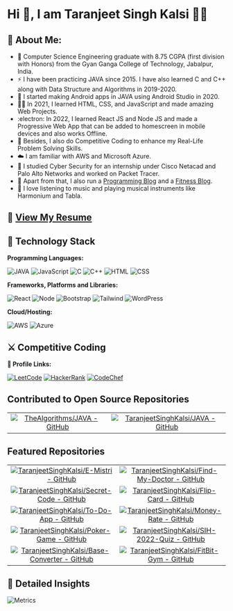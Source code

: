 

# Hi 👋, I am Taranjeet Singh Kalsi 🙋‍♂️


## 🚀 About Me:
- 🏫 Computer Science Engineering graduate with 8.75 CGPA (first division with Honors) from the Gyan Ganga College of Technology, Jabalpur, India.
- ⚡️ I have been practicing JAVA since 2015. I have also learned C and C++ along with Data Structure and Algorithms in 2019-2020.
- 🔭 I started making Android apps in JAVA using Android Studio in 2020.
- 👩‍💻 In 2021, I learned HTML, CSS, and JavaScript and made amazing Web Projects.
- :electron: In 2022, I learned React JS and Node JS and made a Progressive Web App that can be added to homescreen in mobile devices and also works Offline.
- 🧠 Besides, I also do Competitive Coding to enhance my Real-Life Problem Solving Skills.
- ☁️ I am familiar with AWS and Microsoft Azure.
- 📖 I studied Cyber Security for an internship under Cisco Netacad and Palo Alto Networks and worked on Packet Tracer. 
- 📝 Apart from that, I also run a [Programming Blog](https://programmingchaska.blogspot.com/) and a [Fitness Blog](https://big-bicep.blogspot.com/).
- 🎹 I love listening to music and playing musical instruments like Harmonium and Tabla.
## 🔗 [View My Resume]([https://github.com/TaranjeetSinghKalsi/TaranjeetSinghKalsi/blob/main/Taranjeet%20Kalsi.pdf](https://taranjeetsinghkalsi.github.io/TaranjeetSinghKalsi/Taranjeet%20Singh%20Kalsi%20Resume.pdf))
 
## 🔭 Technology Stack
**Programming Languages:**

![JAVA](https://img.shields.io/badge/Java-ED8B00?style=for-the-badge&logo=java&logoColor=white)
![JavaScript](https://img.shields.io/badge/JavaScript-323330?style=for-the-badge&logo=javascript&logoColor=F7DF1E)
![C](	https://img.shields.io/badge/C-00599C?style=for-the-badge&logo=c&logoColor=white)
![C++](https://img.shields.io/badge/C%2B%2B-00599C?style=for-the-badge&logo=c%2B%2B&logoColor=white)
![HTML](https://img.shields.io/badge/HTML-239120?style=for-the-badge&logo=html5&logoColor=white)
![CSS](https://img.shields.io/badge/CSS-239120?&style=for-the-badge&logo=css3&logoColor=white)

**Frameworks, Platforms and Libraries:**

![React](https://img.shields.io/badge/React-20232A?style=for-the-badge&logo=react&logoColor=61DAFB)
![Node](https://img.shields.io/badge/Node.js-43853D?style=for-the-badge&logo=node.js&logoColor=white)
![Bootstrap](https://img.shields.io/badge/Bootstrap-563D7C?style=for-the-badge&logo=bootstrap&logoColor=white)
![Tailwind](https://img.shields.io/badge/Tailwind_CSS-38B2AC?style=for-the-badge&logo=tailwind-css&logoColor=white)
![WordPress](https://img.shields.io/badge/Wordpress-21759B?style=for-the-badge&logo=wordpress&logoColor=white)

**Cloud/Hosting:**

![AWS](https://img.shields.io/badge/Amazon_AWS-232F3E?style=for-the-badge&logo=amazon-aws&logoColor=white)
![Azure](https://img.shields.io/badge/Microsoft_Azure-0089D6?style=for-the-badge&logo=microsoft-azure&logoColor=white)

## ⚔️ Competitive Coding
**🔗 Profile Links:**

[![LeetCode](https://img.shields.io/badge/LeetCode-000000?style=for-the-badge&logo=LeetCode&logoColor=#d16c06)](https://leetcode.com/taranjeetkalsi15/)
[![HackerRank](https://img.shields.io/badge/-Hackerrank-2EC866?style=for-the-badge&logo=HackerRank&logoColor=white)](https://www.hackerrank.com/taranjeetkalsi15)
[![CodeChef](https://img.shields.io/badge/-CodeChef-5B4638?style=for-the-badge&logo=CodeChef&logoColor=white)](https://www.codechef.com/users/tskalsi15)

## Contributed to Open Source Repositories
|||
|:---:|:---:|
|[![TheAlgorithms/JAVA - GitHub](https://gh-card.dev/repos/TheAlgorithms/JAVA.svg?fullname=)](https://github.com/TheAlgorithms/JAVA)|[![TaranjeetSinghKalsi/JAVA - GitHub](https://gh-card.dev/repos/TaranjeetSinghKalsi/JAVA.svg?fullname=)](https://github.com/TaranjeetSinghKalsi/JAVA)|

## Featured Repositories
|||
|:---:|:---:|
|[![TaranjeetSinghKalsi/E-Mistri - GitHub](https://gh-card.dev/repos/TaranjeetSinghKalsi/E-Mistri.svg?fullname=)](https://github.com/TaranjeetSinghKalsi/E-Mistri)|[![TaranjeetSinghKalsi/Find-My-Doctor - GitHub](https://gh-card.dev/repos/TaranjeetSinghKalsi/Find-My-Doctor.svg?fullname=)](https://github.com/TaranjeetSinghKalsi/Find-My-Doctor)|
|[![TaranjeetSinghKalsi/Secret-Code - GitHub](https://gh-card.dev/repos/TaranjeetSinghKalsi/Secret-Code.svg?fullname=)](https://github.com/TaranjeetSinghKalsi/Secret-Code)|[![TaranjeetSinghKalsi/Flip-Card - GitHub](https://gh-card.dev/repos/TaranjeetSinghKalsi/Flip-Card.svg?fullname=)](https://github.com/TaranjeetSinghKalsi/Flip-Card)|
|[![TaranjeetSinghKalsi/To-Do-App - GitHub](https://gh-card.dev/repos/TaranjeetSinghKalsi/To-Do-App.svg?fullname=)](https://github.com/TaranjeetSinghKalsi/To-Do-App)|[![TaranjeetSinghKalsi/Money-Rate - GitHub](https://gh-card.dev/repos/TaranjeetSinghKalsi/Money-Rate.svg?fullname=)](https://github.com/TaranjeetSinghKalsi/Money-Rate)|
|[![TaranjeetSinghKalsi/Poker-Game - GitHub](https://gh-card.dev/repos/TaranjeetSinghKalsi/Poker-Game.svg?fullname=)](https://github.com/TaranjeetSinghKalsi/Poker-Game)|[![TaranjeetSinghKalsi/SIH-2022-Quiz - GitHub](https://gh-card.dev/repos/TaranjeetSinghKalsi/SIH-2022-Quiz.svg?fullname=)](https://github.com/TaranjeetSinghKalsi/SIH-2022-Quiz)|
|[![TaranjeetSinghKalsi/Base-Converter - GitHub](https://gh-card.dev/repos/TaranjeetSinghKalsi/Base-Converter.svg?fullname=)](https://github.com/TaranjeetSinghKalsi/Base-Converter)|[![TaranjeetSinghKalsi/FitBit-Gym - GitHub](https://gh-card.dev/repos/TaranjeetSinghKalsi/FitBit-Gym.svg?fullname=)](https://github.com/TaranjeetSinghKalsi/FitBit-Gym)|

## 📝 Detailed Insights

![Metrics](https://metrics.lecoq.io/taranjeetsinghkalsi?template=classic&languages=1&repositories=1&achievements=1&base=header%2C%20activity%2C%20community%2C%20repositories%2C%20metadata&base.indepth=false&base.hireable=false&base.skip=false&repositories.batch=100&repositories.forks=false&repositories.affiliations=owner&languages=false&languages.limit=8&languages.threshold=0%25&languages.other=false&languages.colors=github&languages.sections=most-used&languages.indepth=false&languages.analysis.timeout=15&languages.analysis.timeout.repositories=7.5&languages.categories=markup%2C%20programming&languages.recent.categories=markup%2C%20programming&languages.recent.load=300&languages.recent.days=14&repositories=false&repositories.featured=Java%2C%20E-Mistri%2C%20To-Do-App%2C%20Find-My-Doctor%2C%20Secret-Code%2C%20Flip-Card%2C%20FitBit-Gym%2C%20Money-Rate%2C%20Poker-Game%2C%20SIH-2022-Quiz%2C%20Base-Converter&repositories.pinned=0&repositories.starred=0&repositories.random=0&repositories.order=Java%2C%20E-Mistri%2C%20To-Do-App%2C%20Find-My-Doctor%2C%20Secret-Code%2C%20Flip-Card%2C%20FitBit-Gym%2C%20Money-Rate%2C%20Poker-Game%2C%20SIH-2022-Quiz%2C%20Base-Converter&achievements=false&achievements.threshold=C&achievements.secrets=true&achievements.display=detailed&achievements.limit=0&config.timezone=Asia%2FCalcutta)
